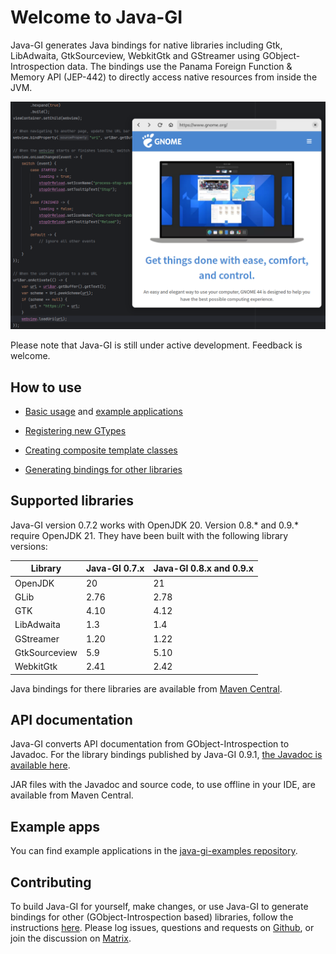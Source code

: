 # Welcome to Java-GI

Java-GI generates Java bindings for native libraries including Gtk, LibAdwaita, GtkSourceview, WebkitGtk and GStreamer using GObject-Introspection data. The bindings use the Panama Foreign Function & Memory API (JEP-442) to directly access native resources from inside the JVM.

![Screenshot of Java-GI code with the Browser example](img/browser-screenshot.png)

Please note that Java-GI is still under active development. Feedback is welcome.

## How to use

* [Basic usage](usage.md) and [example applications](examples.md)

* [Registering new GTypes](register.md)

* [Creating composite template classes](templates.md)

* [Generating bindings for other libraries](generate.md)

## Supported libraries

Java-GI version 0.7.2 works with OpenJDK 20. Version 0.8.* and 0.9.* require OpenJDK 21. They have been built with the following library versions:

| Library       | Java-GI 0.7.x | Java-GI 0.8.x and 0.9.x |
|---------------|---------------|-------------------------|
| OpenJDK       | 20            | 21                      |
| GLib          | 2.76          | 2.78                    |
| GTK           | 4.10          | 4.12                    |
| LibAdwaita    | 1.3           | 1.4                     |
| GStreamer     | 1.20          | 1.22                    |
| GtkSourceview | 5.9           | 5.10                    |
| WebkitGtk     | 2.41          | 2.42                    |

Java bindings for there libraries are available from [Maven Central](https://central.sonatype.com/search?namespace=io.github.jwharm.javagi).

## API documentation

Java-GI converts API documentation from GObject-Introspection to Javadoc. For the library bindings published by Java-GI 0.9.1, [the Javadoc is available here](https://jwharm.github.io/java-gi/javadoc).

JAR files with the Javadoc and source code, to use offline in your IDE, are available from Maven Central.

## Example apps

You can find example applications in the [java-gi-examples repository](https://github.com/jwharm/java-gi-examples).

## Contributing

To build Java-GI for yourself, make changes, or use Java-GI to generate bindings for other (GObject-Introspection based) libraries, follow the instructions [here](https://jwharm.github.io/java-gi/generate/). Please log issues, questions and requests on [Github](https://github.com/jwharm/java-gi), or join the discussion on [Matrix](https://matrix.to/#/#java-gi:matrix.org).
